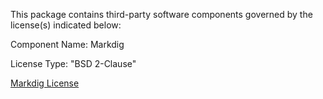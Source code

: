 This package contains third-party software components governed by the license(s) indicated below:

Component Name: Markdig

License Type: "BSD 2-Clause"

[Markdig License](https://github.com/xoofx/markdig/blob/master/license.txt)
